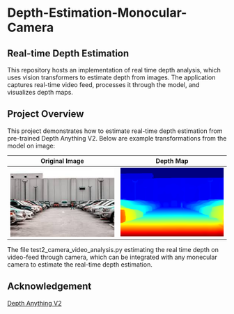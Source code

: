 # Depth-Estimation-Monocular-Camera

## Real-time Depth Estimation

This repository hosts an implementation of real time depth analysis, which uses vision transformers to estimate depth from images. The application captures real-time video feed, processes it through the model, and visualizes depth maps.

## Project Overview

This project demonstrates how to estimate real-time depth estimation from pre-trained Depth Anything V2. Below are example transformations from the model on image:

| Original Image | Depth Map |
|:--------------:|:---------:|
| ![Original Image](image1.jpg) | ![Depth Map](output_depth_map_rgb.png) |

The file test2_camera_video_analysis.py estimating the real time depth on video-feed through camera, which can be integrated with any monecular camera to estimate the real-time depth estimation.

## Acknowledgement 
[Depth Anything V2](https://arxiv.org/pdf/2406.09414)
